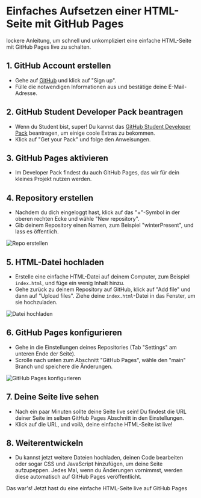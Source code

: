 # Einfaches Aufsetzen einer HTML-Seite mit GitHub Pages

lockere Anleitung, um schnell und unkompliziert eine einfache HTML-Seite mit GitHub Pages live zu schalten.

## 1. **GitHub Account erstellen**
   - Gehe auf [GitHub](https://github.com/) und klick auf "Sign up".
   - Fülle die notwendigen Informationen aus und bestätige deine E-Mail-Adresse.

## 2. **GitHub Student Developer Pack beantragen**
   - Wenn du Student bist, super! Du kannst das [GitHub Student Developer Pack](https://education.github.com/pack) beantragen, um einige coole Extras zu bekommen.
   - Klick auf "Get your Pack" und folge den Anweisungen.

## 3. **GitHub Pages aktivieren**
   - Im Developer Pack findest du auch GitHub Pages, das wir für dein kleines Projekt nutzen werden.

## 4. **Repository erstellen**
   - Nachdem du dich eingeloggt hast, klick auf das "+"-Symbol in der oberen rechten Ecke und wähle "New repository".
   - Gib deinem Repository einen Namen, zum Beispiel "winterPresent", und lass es öffentlich.

![Repo erstellen](https://docs.github.com/assets/images/help/repository/repo-create.png)

## 5. **HTML-Datei hochladen**
   - Erstelle eine einfache HTML-Datei auf deinem Computer, zum Beispiel `index.html`, und füge ein wenig Inhalt hinzu.
   - Gehe zurück zu deinem Repository auf GitHub, klick auf "Add file" und dann auf "Upload files". Ziehe deine `index.html`-Datei in das Fenster, um sie hochzuladen.

![Datei hochladen](https://docs.github.com/assets/cb-42366/images/help/repository/upload-files-button.png)

## 6. **GitHub Pages konfigurieren**
   - Gehe in die Einstellungen deines Repositories (Tab "Settings" am unteren Ende der Seite).
   - Scrolle nach unten zum Abschnitt "GitHub Pages", wähle den "main" Branch und speichere die Änderungen.

![GitHub Pages konfigurieren](https://docs.github.com/assets/images/help/repository/pages-branch-selection.png)

## 7. **Deine Seite live sehen**
   - Nach ein paar Minuten sollte deine Seite live sein! Du findest die URL deiner Seite im selben GitHub Pages Abschnitt in den Einstellungen.
   - Klick auf die URL, und voilà, deine einfache HTML-Seite ist live!

## 8. **Weiterentwickeln**
   - Du kannst jetzt weitere Dateien hochladen, deinen Code bearbeiten oder sogar CSS und JavaScript hinzufügen, um deine Seite aufzupeppen. Jedes Mal, wenn du Änderungen vornimmst, werden diese automatisch auf GitHub Pages veröffentlicht.
  
Das war's! Jetzt hast du eine einfache HTML-Seite live auf GitHub Pages
